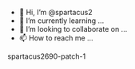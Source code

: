 - 👋 Hi, I’m @spartacus2
- 🌱 I’m currently learning ...
- 💞️ I’m looking to collaborate on ...
- 📫 How to reach me ...

<!---
spartacus2690/spartacus2690 is a ✨ special ✨ repository because its `README.md` (this file) appears on your GitHub profile.
You can click the Preview link to take a look at your changes.
--->
spartacus2690-patch-1
